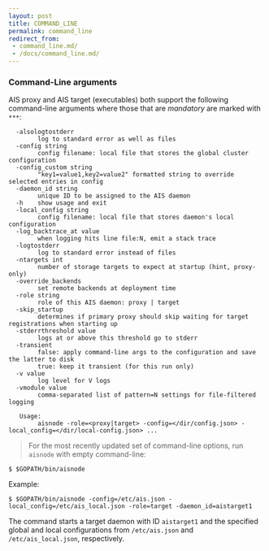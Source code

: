 ```yaml
---
layout: post
title: COMMAND_LINE
permalink: command_line
redirect_from:
 - command_line.md/
 - /docs/command_line.md/
---
```


### Command-Line arguments

AIS proxy and AIS target (executables) both support the following command-line arguments where those that are *mandatory* are marked with `***`:

```
  -alsologtostderr
        log to standard error as well as files
  -config string
        config filename: local file that stores the global cluster configuration
  -config_custom string
        "key1=value1,key2=value2" formatted string to override selected entries in config
  -daemon_id string
        unique ID to be assigned to the AIS daemon
  -h    show usage and exit
  -local_config string
        config filename: local file that stores daemon's local configuration
  -log_backtrace_at value
        when logging hits line file:N, emit a stack trace
  -logtostderr
        log to standard error instead of files
  -ntargets int
        number of storage targets to expect at startup (hint, proxy-only)
  -override_backends
        set remote backends at deployment time
  -role string
        role of this AIS daemon: proxy | target
  -skip_startup
        determines if primary proxy should skip waiting for target registrations when starting up
  -stderrthreshold value
        logs at or above this threshold go to stderr
  -transient
        false: apply command-line args to the configuration and save the latter to disk
        true: keep it transient (for this run only)
  -v value
        log level for V logs
  -vmodule value
        comma-separated list of pattern=N settings for file-filtered logging

   Usage:
        aisnode -role=<proxy|target> -config=</dir/config.json> -local_config=</dir/local-config.json> ...

```

> For the most recently updated set of command-line options, run `aisnode` with empty command-line:

```console
$ $GOPATH/bin/aisnode
```

Example:

```console
$ $GOPATH/bin/aisnode -config=/etc/ais.json -local_config=/etc/ais_local.json -role=target -daemon_id=aistarget1
```

The command starts a target daemon with ID `aistarget1` and the specified global and local configurations from `/etc/ais.json` and `/etc/ais_local.json`, respectively.
